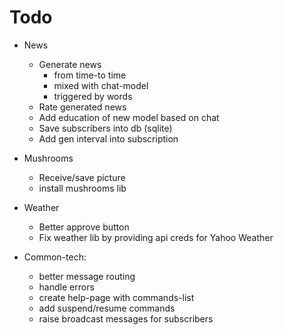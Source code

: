 # Todo
    
* News
    * Generate news 
        - from time-to time 
        - mixed with chat-model
        - triggered by words
    * Rate generated news
    * Add education of new model based on chat
    * Save subscribers into db (sqlite)
    * Add gen interval into subscription
    
* Mushrooms
    * Receive/save picture
    * install mushrooms lib
    
* Weather
    * Better approve button
    * Fix weather lib by providing api creds for Yahoo Weather

* Common-tech:
    * better message routing
    * handle errors
    * create help-page with commands-list
    * add suspend/resume commands
    * raise broadcast messages for subscribers
    
    